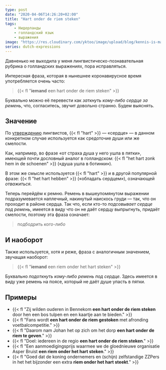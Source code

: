 ```yaml
---
type: post
date: "2020-04-06T14:26:20+02:00"
title: "Hart onder de riem steken"
tags:
    - Нидерланды
    - голландский язык
    - выражения
image: "https://res.cloudinary.com/yktoo/image/upload/blog/kennis-is-macht.jpg"
series: dutch-expressions
---
```


Давненько не выходила у меня лингвистическо-познавательная рубрика о голландских выражениях, пора исправляться.

Интересная фраза, которая в нынешнее коронавирусное время употребляется очень часто:

> {{< fl "**iemand** een hart onder de riem steken" >}}

Буквально можно её перевести как *заткнуть кому-либо сердце за ремень*, что, согласитесь, звучит довольно странно. Будем выяснять.

<!--more-->

## Значение

По [утверждению](https://taaladvies.net/taal/advies/vraag/713/riem_onder_het_hart_steken_hart_onder_de_riem_steken/) лингвистов, {{< fl "hart" >}} — «сердце» — в данном конкретном случае используется как средоточие души или же смелости.

Как, например, во фразе «от страха душа у него ушла в пятки», имеющей почти дословный аналог в голландском: {{< fl "het hart zonk hem in de schoenen" >}} («душа ушла в ботинки»).

В этом же смысле используется {{< fl "hart" >}} и в другой популярной фразе: {{< fl "het hart hebben" >}} («обладать сердцем»), означающей *отважиться*.

Теперь перейдём к ремню. Ремень в вышеупомянутом выражении подразумевается наплечный, накинутый наискось груди — так, что он проходит в районе сердца. Так что, если кто-то *подсовывает сердце под ремень*, имеется в виду что он не даёт сердцу выпрыгнуть, придаёт смелости, поэтому эта фраза означает:

> подбодрить *кого-либо*

## И наоборот

Также используется, хотя и реже, фраза с аналогичным значением, звучащая наоборот:

> {{< fl "**iemand** een riem onder het hart steken" >}}

Буквально *подоткнуть кому-либо ремень под сердце*. Здесь имеется в виду уже ремень на поясе, который не даёт душе упасть в пятки.

## Примеры

* {{< fl "Zij wilden ouderen in Bennekom **een hart onder de riem steken** door hen een bos tulpen en een kaartje aan te bieden." >}}
* {{< fl "Fans wordt **een hart onder de riem gestoken** met afronding voetbalcompetitie." >}}
* {{< fl "Daarom nam Johan het op zich om het dorp **een hart onder de riem te geven**." >}}
* {{< fl "Doel: iedereen in de regio **een hart onder de riem steken**." >}}
* {{< fl "Een aanmoedigingsprijs waarmee we de gloednieuwe organisatie Asper Bruist **een riem onder het hart steken**." >}}
* {{< fl "Goed dat de koning ondernemers en (schijn) zelfstandige ZZPers in het het bijzonder een extra **riem onder het hart steekt**." >}}

